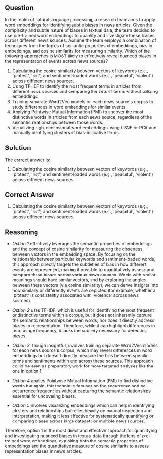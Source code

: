 ## Question
In the realm of natural language processing, a research team aims to apply word embeddings for identifying subtle biases in news articles. Given the complexity and subtle nature of biases in textual data, the team decided to use pre-trained word embeddings to quantify and investigate these biases across different news sources. Assume the team employs a combination of techniques from the topics of semantic properties of embeddings, bias in embeddings, and cosine similarity for measuring similarity. Which of the following approaches is MOST likely to effectively reveal nuanced biases in the representation of events across news sources?

1. Calculating the cosine similarity between vectors of keywords (e.g., 'protest', 'riot') and sentiment-loaded words (e.g., 'peaceful', 'violent') across different news sources.
2. Using TF-IDF to identify the most frequent terms in articles from different news sources and comparing the sets of terms without utilizing embeddings.
3. Training separate Word2Vec models on each news source's corpus to study differences in word embeddings for similar events.
4. Applying Pointwise Mutual Information (PMI) to uncover the most distinctive words in articles from each news source, regardless of the semantic relationships between those words.
5. Visualizing high-dimensional word embeddings using t-SNE or PCA and manually identifying clusters of bias-indicative terms.

## Solution
The correct answer is: 

1. Calculating the cosine similarity between vectors of keywords (e.g., 'protest', 'riot') and sentiment-loaded words (e.g., 'peaceful', 'violent') across different news sources.

## Correct Answer
1. Calculating the cosine similarity between vectors of keywords (e.g., 'protest', 'riot') and sentiment-loaded words (e.g., 'peaceful', 'violent') across different news sources.

## Reasoning
- *Option 1* effectively leverages the semantic properties of embeddings and the concept of cosine similarity for measuring the closeness between vectors in the embedding space. By focusing on the relationship between particular keywords and sentiment-loaded words, this approach directly targets the subtleties of bias in how different events are represented, making it possible to quantitatively assess and compare these biases across various news sources. Words with similar meanings should have similar vectors, and by exploring the angles between these vectors (via cosine similarity), we can derive insights into how similarly or differently events are depicted (for example, whether a 'protest' is consistently associated with 'violence' across news sources).

- *Option 2* uses TF-IDF, which is useful for identifying the most frequent or distinctive terms within a corpus, but it does not inherently capture the semantic relationships between words, nor does it directly address biases in representation. Therefore, while it can highlight differences in term usage frequency, it lacks the subtlety necessary for detecting biases.

- *Option 3*, though insightful, involves training separate Word2Vec models for each news source's corpus, which may reveal differences in word embeddings but doesn't directly measure the bias between specific terms and sentiments within and across these sources. This approach could be seen as preparatory work for more targeted analyses like the one in option 1.

- *Option 4* applies Pointwise Mutual Information (PMI) to find distinctive words but again, this technique focuses on the occurrence and co-occurrence frequencies without capturing the semantic relationships essential for uncovering biases.

- *Option 5* involves visualizing embeddings which can help in identifying clusters and relationships but relies heavily on manual inspection and interpretation, making it less effective for systematically quantifying or comparing biases across large datasets or multiple news sources.

Therefore, option 1 is the most direct and effective approach for quantifying and investigating nuanced biases in textual data through the lens of pre-trained word embeddings, exploiting both the semantic properties of embeddings and the quantitative measure of cosine similarity to assess representation biases in news articles.